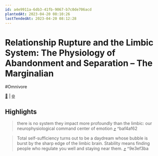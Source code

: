 ```yaml
---
id: a4e9911a-6db3-41fb-9067-b7c0de706acd
plantedAt: 2023-04-20 08:10:26
lastTendedAt: 2023-04-20 08:12:28
---
```


# Relationship Rupture and the Limbic System: The Physiology of Abandonment and Separation – The Marginalian
#Omnivore

[📖](https://omnivore.app/me/relationship-rupture-and-the-limbic-system-the-physiology-of-aba-1879ec99f24) | [🌐](https://www.themarginalian.org/2022/09/06/general-theory-of-love-separation)

## Highlights

> there is no system they impact more profoundly than the limbic: our neurophysiological command center of emotion [⤴️](https://omnivore.app/me/relationship-rupture-and-the-limbic-system-the-physiology-of-aba-1879ec99f24#baf4af62-ef9f-46eb-8591-00404a81e1ff)  ^baf4af62

> Total self-sufficiency turns out to be a daydream whose bubble is burst by the sharp edge of the limbic brain. Stability means finding people who regulate you well and staying near them. [⤴️](https://omnivore.app/me/relationship-rupture-and-the-limbic-system-the-physiology-of-aba-1879ec99f24#9e3ef3ba-fa41-4a52-ba6c-937694cad9a9)  ^9e3ef3ba

